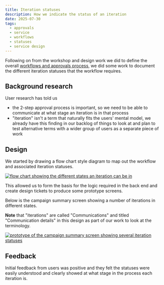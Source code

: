 ```yaml
---
title: Iteration statuses 
description: How we indicate the status of an iteration
date: 2025-07-30
tags:
  - approvals
  - service
  - workflows
  - statuses
  - service design
---
```


Following on from the workshop and design work we did to define the overall [workflows and approvals process](/select-people-for-invitation/workflows/), we did some work to document the different iteration statuses that the workflow requires.

## Background research

User research has told us 

- the 2-step approval process is important, so we need to be able to communicate at what stage an iteration is in that process
- "iteration" isn't a term that naturally fits the users' mental model, we already have this finding in our backlog of things to look at and plan to test alternative terms with a wider group of users as a separate piece of work

## Design

We started by drawing a flow chart style diagram to map out the workflow and associated iteration statuses.

[![flow chart showing the different states an iteration can be in](iteration-statuses.png)](iteration-statuses.png)

This allowed us to form the basis for the logic required in the back end and create design tickets to produce some prototype screens.

Below is the campaign summary screen showing a number of iterations in different states.

**Note** that "iterations" are called "Communications" and titled "Communication details" in this design as part of our work to look at the terminology.

[![prototype of the campaign summary screen showing several iteration statuses](campaign-summary.png)](campaign-summary.png)

## Feedback

Initial feedback from users was positive and they felt the statuses were easily understood and clearly showed at what stage in the process each iteration is.